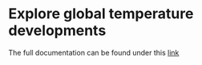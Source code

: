 # Explore global temperature developments

The full documentation can be found under this [link](https://ndombrowski.github.io/global_t_exploration/)
